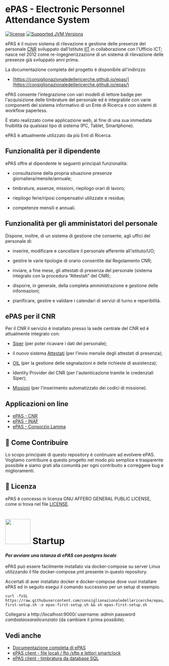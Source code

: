 # ePAS - Electronic Personnel Attendance System

[![license](https://img.shields.io/badge/License-AGPL%20v3-blue.svg?logo=gnu&style=for-the-badge)](https://github.com/consiglionazionaledellericerche/epas/blob/master/LICENSE)
[![Supported JVM Versions](https://img.shields.io/badge/JVM-11-brightgreen.svg?style=for-the-badge&logo=Java)](https://openjdk.java.net/install/)

ePAS è il nuovo sistema di rilevazione e gestione delle presenze del personale 
[CNR](https://www.cnr.it) sviluppato dall'Istituto [IIT](https://www.iit.cnr.it) in collaborazione
con l'Ufficio ICT; nasce nel 2012 come re-ingegnerizzazione di un sistema di rilevazione delle
presenze già sviluppato anni prima.

La documentazione completa del progetto è disponibile all'indirizzo

- [https://consiglionazionaledellericerche.github.io/epas/](https://consiglionazionaledellericerche.github.io/epas/)

ePAS consente l’integrazione con vari modelli di lettore badge per l'acquisizione delle timbrature
del personale ed è integrabile con varie componenti del sistema informativo di un Ente di Ricerca e
con sistemi di workflow paperless.

È stato realizzato come applicazione web, al fine di una sua immediata fruibilità da qualsiasi tipo
di sistema (PC, Tablet, Smartphone).

ePAS è attualmente utilizzato da più Enti di Ricerca.


## Funzionalità per il dipendente

ePAS offre al dipendente le seguenti principali funzionalità:

-  consultazione della propria situazione presenze giornaliera/mensile/annuale;

-  timbrature, assenze, missioni, riepilogo orari di lavoro;

-  riepilogo ferie/riposi compensativi utilizzate e residue;

-  competenze mensili e annuali.

## Funzionalità per gli amministatori del personale

Dispone, inoltre, di un sistema di gestione che consente, agli uffici
del personale di:

-  inserire, modificare e cancellare il personale afferente
   all’istituto/UO;

-  gestire le varie tipologie di orario consentite dal Regolamento CNR;

-  inviare, a fine mese, gli attestati di presenza del personale
   (sistema integrato con la procedura “Attestati” del CNR);

-  disporre, in generale, della completa amministrazione e gestione
   delle informazioni;

-  pianificare, gestire e validare i calendari di servizi di turno e
   reperibilità.

## ePAS per il CNR

Per il CNR il servizio è installato presso la sede centrale del CNR ed è attualmente integrato con:

  - [Siper](https://consiglionazionaledellericerche.github.io/docs/siper) 
    (per poter ricavare i dati del personale);

  - il nuovo sistema 
    [Attestati](https://consiglionazionaledellericerche.github.io/docs/attestati.html)
    (per l'invio mensile degli attestati di  presenza);

  - [OIL](https://consiglionazionaledellericerche.github.io/docs/attestati.html) 
    (per la gestione delle segnalazioni e delle richieste di assistenza);

  - Identity Provider del CNR (per l'autenticazione tramite le credenziali Siper);

  - [Missioni](https://consiglionazionaledellericerche.github.io/docs/missioni.html) 
    (per l'inserimento automatizzato dei codici di missione).

## Applicazioni on line

* [ePAS - CNR](https://epas.amministrazione.cnr.it)
* [ePAS - INAF](https://epas.inaf.it)
* [ePAS - Consorzio Lamma](https://epas.lamma.toscana.it)

## 👏 Come Contribuire 

Lo scopo principale di questo repository è continuare ad evolvere ePAS. 
Vogliamo contribuire a questo progetto nel modo più semplice e trasparente possibile e siamo grati
alla comunità per ogni contribuito a correggere bug e miglioramenti.

## 📄 Licenza

ePAS è concesso in licenza GNU AFFERO GENERAL PUBLIC LICENSE, come si trova nel file [LICENSE][l].

[l]: https://github.com/consiglionazionaledellericerche/epas/blob/master/LICENSE

# <img src="https://www.docker.com/sites/default/files/d8/2019-07/Moby-logo.png" width=80> Startup

#### _Per avviare una istanza di ePAS con postgres locale_

ePAS può essere facilmente installato via docker-compose su server Linux utilizzando il file 
docker-compose.yml presente in questo repository.

Accertati di aver installato docker e docker-compose dove vuoi installare ePAS ed in seguito
esegui il comando successivo per un setup di esempio.

```
curl -fsSL https://raw.githubusercontent.com/consiglionazionaledellericerche/epas/master/epas-first-setup.sh -o epas-first-setup.sh && sh epas-first-setup.sh
```

Collegarsi a http://localhost:9000/ username: _admin_ password _cambialaosarailicenziato_ (da cambiare il prima possibile). 

## Vedi anche

  - [Documentazione completa di ePAS ](https://consiglionazionaledellericerche.github.io/epas/)
  - [ePAS client - file locali / ftp /sftp e lettori smartclock](https://github.com/consiglionazionaledellericerche/epas-client)
  - [ePAS client - timbratura da database SQL](https://github.com/consiglionazionaledellericerche/epas-client-sql)
